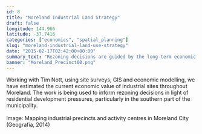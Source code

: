 ```yaml
---
id: 8
title: "Moreland Industrial Land Strategy"
draft: false
longitude: 144.966
latitude: -37.7416
categories: ["economics", "spatial_planning"]
slug: "moreland-industrial-land-use-strategy"
date: "2015-02-17T02:42:00+00:00"
summary_text: "Rezoning decisions are guided by the long-term economic value of Moreland's industrial precincts"
banner: "Moreland_Precinct00.png"
---
```


Working with Tim Nott, using site surveys, GIS and economic modelling, we have estimated the current economic value of industrial sites throughout Moreland. The work is being used to inform rezoning decisions in light of residential development pressures, particularly in the southern part of the municipality.<br><br><span class="wysiwyg-color-silver">Image: Mapping industrial precincts and activity centres in Moreland City (Geografia, 2014)</span>
